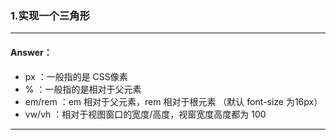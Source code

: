 >

### 1.实现一个三角形

---

#### Answer：

- px ：一般指的是 CSS像素
- % ：一般指的是相对于父元素
- em/rem ：em 相对于父元素，rem 相对于根元素 （默认 font-size 为16px）
- vw/vh ：相对于视图窗口的宽度/高度，视窗宽度高度都为 100

---
